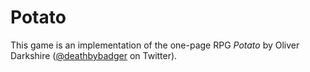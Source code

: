# Potato
This game is an implementation of the one-page RPG _Potato_ by Oliver Darkshire ([@deathbybadger](https://mobile.twitter.com/deathbybadger) on Twitter).